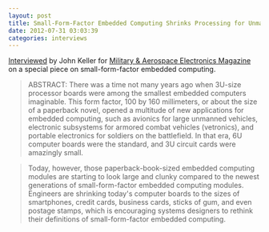 ```yaml
---
layout: post
title: Small-Form-Factor Embedded Computing Shrinks Processing for Unmanned Vehicles and Other Tiny Applications
date: 2012-07-31 03:03:39
categories: interviews
---
```


[Interviewed](http://www.militaryaerospace.com/articles/2012/07/sff-tech-focus.html) by John Keller for [Military & Aerospace Electronics Magazine](http://www.militaryaerospace.com) on a special piece on small-form-factor embedded computing. 

> ABSTRACT: There was a time not many years ago when 3U-size processor boards were among the smallest embedded computers imaginable. This form factor, 100 by 160 millimeters, or about the size of a paperback novel, opened a multitude of new applications for embedded computing, such as avionics for large unmanned vehicles, electronic subsystems for armored combat vehicles (vetronics), and portable electronics for soldiers on the battlefield. In that era, 6U computer boards were the standard, and 3U circuit cards were amazingly small. 

> Today, however, those paperback-book-sized embedded computing modules are starting to look large and clunky compared to the newest generations of small-form-factor embedded computing modules. Engineers are shrinking today's computer boards to the sizes of smartphones, credit cards, business cards, sticks of gum, and even postage stamps, which is encouraging systems designers to rethink their definitions of small-form-factor embedded computing.

